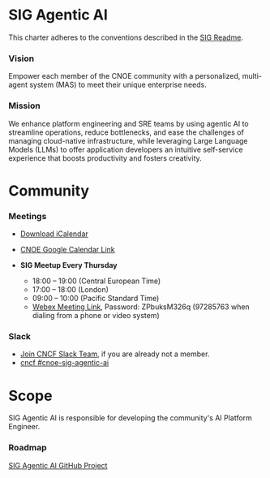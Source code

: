 # SIG Agentic AI

This charter adheres to the conventions described in the [SIG Readme](../README.md).

### Vision

Empower each member of the CNOE community with a personalized, multi-agent system (MAS) to meet their unique enterprise needs.

### Mission

We enhance platform engineering and SRE teams by using agentic AI to streamline operations, reduce bottlenecks, and ease the challenges of managing cloud-native infrastructure, while leveraging Large Language Models (LLMs) to offer application developers an intuitive self-service experience that boosts productivity and fosters creativity.

# Community

### Meetings

- [Download iCalendar](cnoe-agentic-ai-meeting-invite.ics)
- [CNOE Google Calendar Link](https://calendar.google.com/calendar/u/0/embed?src=064a2adfce866ccb02e61663a09f99147f22f06374e7a8994066bdc81e066986@group.calendar.google.com&ctz=America/Los_Angeles)

- **SIG Meetup Every Thursday**
    - 18:00 – 19:00 (Central European Time)
    - 17:00 – 18:00 (London)
    - 09:00 – 10:00 (Pacific Standard Time)
    - [Webex Meeting Link](https://go.webex.com/go/j.php?MTID=m4ac3bd42c94462109cb75032d231e892), Password: ZPbuksM326q (97285763 when dialing from a phone or video system)

### Slack
- [Join CNCF Slack Team](https://communityinviter.com/apps/cloud-native/cncf), if you are already not a member.
- [cncf #cnoe-sig-agentic-ai](https://cloud-native.slack.com/archives/C08N0AKR52S)

# Scope

SIG Agentic AI is responsible for developing the community's AI Platform Engineer.

### Roadmap
[SIG Agentic AI GitHub Project](https://github.com/orgs/cnoe-io/projects/9/views/1)

